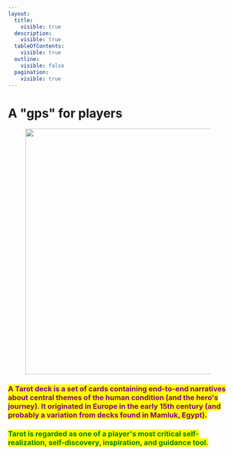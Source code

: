 ```yaml
---
layout:
  title:
    visible: true
  description:
    visible: true
  tableOfContents:
    visible: true
  outline:
    visible: false
  pagination:
    visible: true
---
```


# A "gps" for players

<figure><img src="../../../../../.gitbook/assets/pexels-btgl-♡-18780104.jpg" alt="" width="563"><figcaption></figcaption></figure>

### <mark style="color:purple;">A Tarot deck is a set of cards containing end-to-end narratives about central themes of the human condition (and the hero's journey). It originated in Europe in the early 15th century (and probably a variation from decks found in Mamluk, Egypt).</mark>

### <mark style="color:green;">Tarot is regarded as one of a player's most critical self-realization, self-discovery, inspiration, and guidance tool.</mark>
